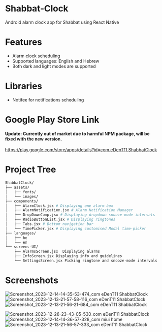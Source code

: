 # Shabbat-Clock

Android alarm clock app for Shabbat using React Native

# Features

- Alarm clock scheduling 
- Supported languages: English and Hebrew
- Both dark and light modes are supported

 # Libraries
 - Notifee for notifications scheduling



# Google Play Store Link
#### Update: Currently out of market due to harmful NPM package, will be fixed with the new version. 
https://play.google.com/store/apps/details?id=com.eDenT11.ShabbatClock

# Project Tree
 
```bash
ShabbatClock/
├── assets/
│   ├── fonts/
│   └── images/
├── components/
│   ├── AlarmClock.jsx # Displaying one alarm box
│   ├── AlarmNotification.jsx # Alarm Notification Manager
│   ├── DropDownComp.jsx # Displaying dropdown snooze-mode intervals
│   ├── RadioButtonList.jsx # Displaying ringtones
│   ├── Tabs.jsx # Bottom navigation bar
│   └── TimePicker.jsx # Displaying customised Modal time-picker
├── languages/
│   ├── he
│   └── en
└── screens-UI/
    ├── AlarmsScreen.jsx  Displaying alarms
    ├── InfoScreen.jsx Displaying info and guidelines
    └── SettingsScreen.jsx Picking ringtone and snooze-mode intervals
```

# Screenshots

![Screenshot_2023-12-14-14-35-53-474_com eDenT11 ShabbatClock](https://github.com/edent11/Shabbat-Clock/assets/100879888/dea9d09e-ff19-4c20-a7a9-1c1cc1e7b84e)
![Screenshot_2023-12-13-21-57-58-116_com eDenT11 ShabbatClock](https://github.com/edent11/Shabbat-Clock/assets/100879888/392863d0-f706-4ad0-a72e-fc4e60ba112b)
![Screenshot_2023-12-13-21-56-21-684_com eDenT11 ShabbatClock](https://github.com/edent11/Shabbat-Clock/assets/100879888/8b68eb0d-5c23-422d-ac50-3160e19bc04d)

![Screenshot_2023-12-26-23-43-05-530_com eDenT11 ShabbatClock](https://github.com/edent11/Shabbat-Clock/assets/100879888/e6debc05-efad-4e17-bc99-4c2a67bb265a)
![Screenshot_2023-12-14-14-36-57-328_com miui home](https://github.com/edent11/Shabbat-Clock/assets/100879888/0e21b7f2-2064-44d6-9cb0-dbe5dbcb845b)
![Screenshot_2023-12-13-21-56-57-333_com eDenT11 ShabbatClock](https://github.com/edent11/Shabbat-Clock/assets/100879888/09b08350-c655-404d-a87e-be61974d2f9c)

